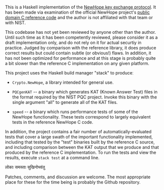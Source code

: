 This is a Haskell implementation of the [NewHope key exchange
protocol](https://newhopecrypto.org/). It has been made via
examination of the official NewHope project's [public domain C
reference code](https://github.com/newhopecrypto/newhope) and the
author is not affiliated with that team or with NIST.

This codebase has not yet been reviewed by anyone other than the
author.  Until such time as it has been competently reviewed, please
consider it as a draft implementation only, and do not rely on it for
actual securtiy in practice. Judged by comparison with the reference
library, it does produce correct results but could contain subtle (or
obvious!) flaws.  In addition, it has not been optimized for
performance and at this stage is probably quite a bit slower than the
reference C implementation on any given platform.

This project uses the Haskell build manager "stack" to produceː

 * `Crypto.NewHope`, a library intended for general use.

 * `PQCgenKAT` -- a binary which generates KAT (Known Answer Test)
  files in the format required by the NIST PQC project. Invoke this
  binary with the single argument "all" to generate all of the KAT
  files.

 * `speed` -- a binary which runs performance tests of some of the
  NewHope functionality. These tests correspond to largely equivalent
  tests in the reference NewHope C code.

In addition, the project contains a fair number of
automatically-evaluated tests that cover a large swath of the important
functionality implemented, including that tested by the "test"
binaries built by the reference C source, and including comparison
between the KAT output that we produce and that produced by the
reference C implementation. To run the tests and view the results,
execute `stack test` at a command line.

लोकाः समस्ताः सुखिनोभवंतु

Patches, comments, and discussion are welcome. The most appropriate
place for these for the time being is probably the Github repository.
